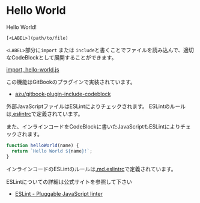 # Hello World

Hello World!

```
[<LABEL>](path/to/file)
```

`<LABEL>`部分に`import` または `include`と書くことでファイルを読み込んで、適切なCodeBlockとして展開することができます。

[import, hello-world.js](../src/hello-world.js)

この機能はGitBookのプラグインで実装されています。

- [azu/gitbook-plugin-include-codeblock](https://github.com/azu/gitbook-plugin-include-codeblock "azu/gitbook-plugin-include-codeblock")

外部JavaScriptファイルはESLintによりチェックされます。
ESLintのルールは[.eslintrc](../.eslintrc)で定義されています。

また、インラインコードをCodeBlockに書いたJavaScriptもESLintによりチェックされます。

```js
function helloWorld(name) {
  return `Hello World ${name}!`;
}
```

インラインコードのESLintのルールは[.md.eslintrc](../.md.eslintrc)で定義されています。

ESLintについての詳細は公式サイトを参照して下さい

- [ESLint - Pluggable JavaScript linter](http://eslint.org/ "ESLint - Pluggable JavaScript linter")
